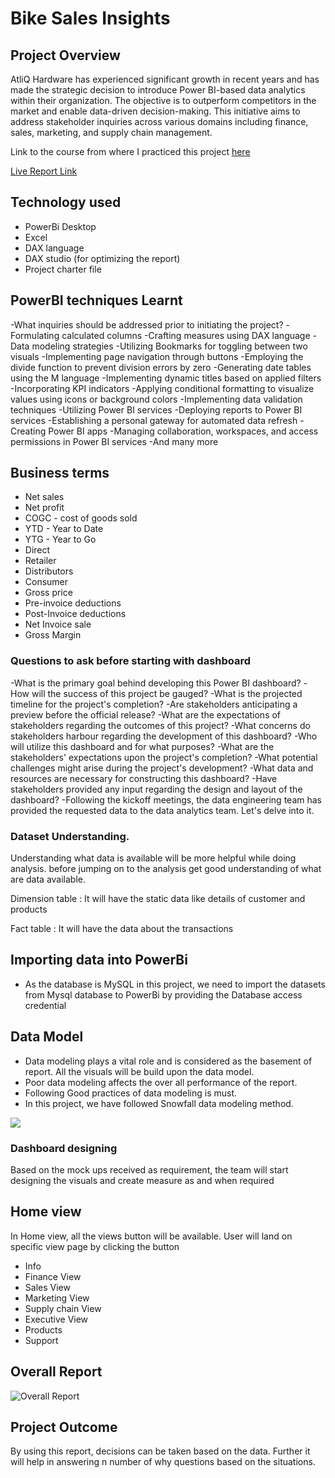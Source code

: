 # Bike Sales Insights

## Project Overview

AtliQ Hardware has experienced significant growth in recent years and has made the strategic decision to introduce Power BI-based data analytics within their organization. The objective is to outperform competitors in the market and enable data-driven decision-making. This initiative aims to address stakeholder inquiries across various domains including finance, sales, marketing, and supply chain management.

Link to the course from where I practiced this project  [here](https://codebasics.io/courses/power-bi-data-analysis-with-end-to-end-project)

[Live Report Link](https://app.powerbi.com/groups/me/reports/6f637ce4-efd1-40e6-a4d1-6f4ddec26c68/ReportSection0e765c0061580b067c73?experience=power-bi)

## Technology used

- PowerBi Desktop
- Excel
- DAX language
- DAX studio (for optimizing the report)
- Project charter file

## PowerBI techniques Learnt


-What inquiries should be addressed prior to initiating the project?
-Formulating calculated columns
-Crafting measures using DAX language
-Data modeling strategies
-Utilizing Bookmarks for toggling between two visuals
-Implementing page navigation through buttons
-Employing the divide function to prevent division errors by zero
-Generating date tables using the M language
-Implementing dynamic titles based on applied filters
-Incorporating KPI indicators
-Applying conditional formatting to visualize values using icons or background colors
-Implementing data validation techniques
-Utilizing Power BI services
-Deploying reports to Power BI services
-Establishing a personal gateway for automated data refresh
-Creating Power BI apps
-Managing collaboration, workspaces, and access permissions in Power BI services
-And many more 

## Business terms
- Net sales
- Net profit
- COGC - cost of goods sold
- YTD - Year to Date
- YTG - Year to Go
- Direct
- Retailer
- Distributors
- Consumer
- Gross price
- Pre-invoice deductions
- Post-Invoice deductions
- Net Invoice sale
- Gross Margin


### Questions to ask before starting with dashboard

-What is the primary goal behind developing this Power BI dashboard?
-How will the success of this project be gauged?
-What is the projected timeline for the project's completion?
-Are stakeholders anticipating a preview before the official release?
-What are the expectations of stakeholders regarding the outcomes of this project?
-What concerns do stakeholders harbour regarding the development of this dashboard?
-Who will utilize this dashboard and for what purposes?
-What are the stakeholders' expectations upon the project's completion?
-What potential challenges might arise during the project's development?
-What data and resources are necessary for constructing this dashboard?
-Have stakeholders provided any input regarding the design and layout of the dashboard?
-Following the kickoff meetings, the data engineering team has provided the requested data to the data analytics team. Let's delve into it.

### Dataset **Understanding.**

Understanding what data is available will be more helpful while doing analysis. before jumping on to the analysis get good understanding of what are data available.

Dimension table : It will have the static data like details of customer and products

Fact table : It will have the data about the transactions  



## Importing data into PowerBi

- As the database is MySQL in this project, we need to import the datasets from Mysql database to PowerBi by providing the Database access credential

## Data Model

- Data modeling plays a vital role and is considered as the basement of report. All the visuals will be build upon the data model.
- Poor data modeling affects the over all performance of the report.
- Following Good practices of data modeling is must. 
- In this project, we have followed Snowfall data modeling method.

<img src="(https://github.com/jkovuru/Bike_SalesInsights/blob/main/Report/data%20model_star%20schema.png)" class="center">

### Dashboard designing

Based on the mock ups received as requirement, the team will start designing the visuals and create measure as and when required

## Home view

In Home view, all the views button will be available. User will land on specific view page by clicking the button 

- Info
- Finance View
- Sales View
- Marketing View
- Supply chain View
- Executive View
- Products
- Support

## Overall Report

![Overall Report](https://app.powerbi.com/groups/me/reports/6f637ce4-efd1-40e6-a4d1-6f4ddec26c68/ReportSection0e765c0061580b067c73?experience=power-bi)


## Project Outcome

By using this report, decisions can be taken based on the data. Further it will help in answering n number of why questions based on the situations.
